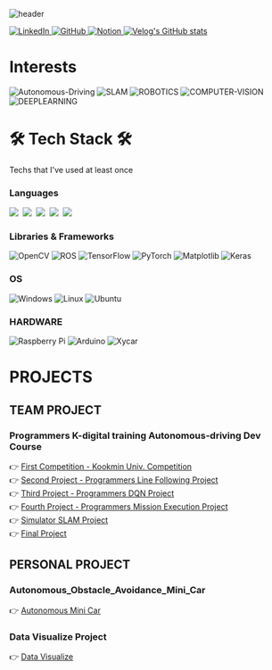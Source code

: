 ![header](https://capsule-render.vercel.app/api?type=waving&color=auto&height=300&section=header&text=Cho%20Youngjin%20Jin&fontSize=90&animation=fadeIn&fontAlignY=30&desc=자율주행%20개발자를%20꿈꾸는%20대학생&descAlignY=51&descAlign=62)


<a href=https://www.linkedin.com/in/youngjin-cho-429b77217/>![LinkedIn](https://img.shields.io/badge/linkedin-%230077B5.svg?style=for-the-badge&logo=linkedin&logoColor=white)
<a href=https://github.com/choyoungjin0928/>![GitHub](https://img.shields.io/badge/github-%23121011.svg?style=for-the-badge&logo=github&logoColor=white)
<a href=https://bustling-quicksand-446.notion.site/a34498e28abe4c87ae2a8f9fe9798c8b?/>![Notion](https://img.shields.io/badge/Notion-%23000000.svg?style=for-the-badge&logo=notion&logoColor=white)
[![Velog's GitHub stats](https://velog-readme-stats.vercel.app/api/badge?name=Velog)](https://velog.io/@agapao1234) 

<h1 align="left"> Interests </h1>

![Autonomous-Driving](https://img.shields.io/badge/AutonomousDriving-%23D00000.svg?style=for-the-badge&logo=AutonomousDriving&logoColor=white)
![SLAM](https://img.shields.io/badge/SLAM-%23EE4C2C.svg?style=for-the-badge&logo=SLAM&logoColor=white)
![ROBOTICS](https://img.shields.io/badge/ROBOTICS-%230A0FF9.svg?style=for-the-badge&logo=ROBOTICS&logoColor=white)
![COMPUTER-VISION](https://img.shields.io/badge/COMPUTERVISION-%23FF6F00.svg?style=for-the-badge&logo=COMPUTERVISION&logoColor=white)
![DEEPLEARNING](https://img.shields.io/badge/DEEPLEARNING-%23white.svg?style=for-the-badge&logo=DEEPLEARNING&logoColor=white)

<h1 align="left">🛠 Tech Stack 🛠</h1>

<p align="left"> Techs that I've used at least once </p>

<h3>Languages</h3>
<p align="left">
  <img src="https://img.shields.io/badge/Python-3766AB?style=flat-square&logo=Python&logoColor=white"/></a>&nbsp 
  <img src="https://img.shields.io/badge/C++-00599C?style=flat-square&logo=C%2B%2B&logoColor=white"/></a>&nbsp 
  <img src="https://img.shields.io/badge/C-A8B9CC?style=flat-square&logo=C&logoColor=white"/></a>&nbsp  
  <img src="https://img.shields.io/badge/Javascript-ffb13b?style=flat-square&logo=javascript&logoColor=white"/></a>&nbsp 
  <img src="https://img.shields.io/badge/css-1572B6?style=flat-square&logo=css3&logoColor=white"/></a>&nbsp 
</p>
<h3>Libraries & Frameworks</h3>

  ![OpenCV](https://img.shields.io/badge/opencv-%23white.svg?style=for-the-badge&logo=opencv&logoColor=white)
  ![ROS](https://img.shields.io/badge/ros-%230A0FF9.svg?style=for-the-badge&logo=ros&logoColor=white)
  ![TensorFlow](https://img.shields.io/badge/TensorFlow-%23FF6F00.svg?style=for-the-badge&logo=TensorFlow&logoColor=white)
  ![PyTorch](https://img.shields.io/badge/PyTorch-%23EE4C2C.svg?style=for-the-badge&logo=PyTorch&logoColor=white)
  ![Matplotlib](https://img.shields.io/badge/MatplotLib-%23EE4C2C.svg?style=for-the-badge&logo=Matplotlib&logoColor=white)
  ![Keras](https://img.shields.io/badge/Keras-%23D00000.svg?style=for-the-badge&logo=Keras&logoColor=white)

<h3>OS</h3>

  ![Windows](https://img.shields.io/badge/Windows-0078D6?style=for-the-badge&logo=windows&logoColor=white)
  ![Linux](https://img.shields.io/badge/Linux-FCC624?style=for-the-badge&logo=linux&logoColor=black)
  ![Ubuntu](https://img.shields.io/badge/Ubuntu-E95420?style=for-the-badge&logo=ubuntu&logoColor=white)

<h3>HARDWARE</h3>

  ![Raspberry Pi](https://img.shields.io/badge/-RaspberryPi-C51A4A?style=for-the-badge&logo=Raspberry-Pi)
  ![Arduino](https://img.shields.io/badge/-Arduino-00979D?style=for-the-badge&logo=Arduino&logoColor=white)
  ![Xycar](https://img.shields.io/badge/-xycar-FCC624?style=for-the-badge&logo=amp)
<br>

# PROJECTS
## TEAM PROJECT
### Programmers K-digital training Autonomous-driving Dev Course
:point_right: [First Competition - Kookmin Univ. Competition](https://github.com/PROGRAMMERS-TEAM-C/Project1)<br>
:point_right: [Second Project - Programmers Line Following Project](https://github.com/PROGRAMMERS-TEAM-C/Project2)<br>
:point_right: [Third Project - Programmers DQN Project](https://github.com/PROGRAMMERS-TEAM-C/Project3)<br>
:point_right: [Fourth Project - Programmers Mission Execution Project](https://github.com/PROGRAMMERS-TEAM-C/Project4)<br>
:point_right: [Simulator SLAM Project](https://github.com/PROGRAMMERS-TEAM-C/Project5)<br>
:point_right: [Final Project](https://github.com/choyoungjin0928/Final_Project_TeamB) 

## PERSONAL PROJECT

### Autonomous_Obstacle_Avoidance_Mini_Car
:point_right: [Autonomous Mini Car](https://github.com/choyoungjin0928/Autonomous-Driving-Mini-Car) 

### Data Visualize Project
:point_right: [Data Visualize](https://github.com/choyoungjin0928/python_visualize_project) 


